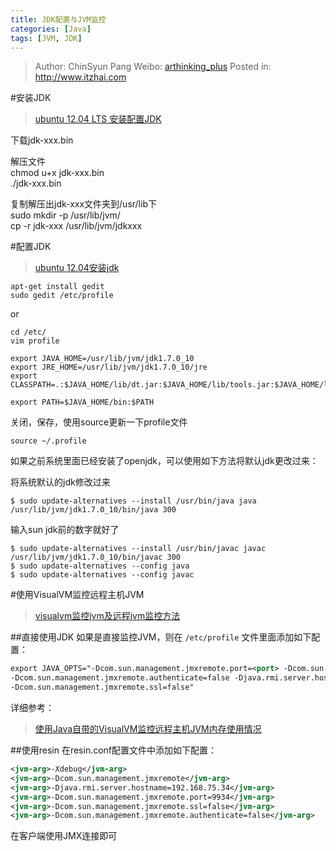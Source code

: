 ```yaml
---
title: JDK配置与JVM监控
categories: [Java]
tags: [JVM, JDK]
---
```


> Author: ChinSyun Pang
> Weibo: [arthinking_plus](http://weibo.com/arthinkingplus)
> Posted in: http://www.itzhai.com

#安装JDK
> [ubuntu 12.04 LTS 安装配置JDK](http://jingyan.baidu.com/article/b0b63dbfd5db8b4a48307027.html "ubuntu 12.04 LTS 安装配置JDK")    

下载jdk-xxx.bin
    
解压文件    
chmod u+x jdk-xxx.bin    
./jdk-xxx.bin    

复制解压出jdk-xxx文件夹到/usr/lib下    
sudo mkdir -p /usr/lib/jvm/    
cp -r jdk-xxx /usr/lib/jvm/jdkxxx

#配置JDK
> [ubuntu 12.04安装jdk](http://blog.chinaunix.net/uid-26404477-id-3471246.html "ubuntu 12.04安装jdk")

    
```shell
apt-get install gedit
sudo gedit /etc/profile
```

or    
```shell
cd /etc/
vim profile
```

```shell
export JAVA_HOME=/usr/lib/jvm/jdk1.7.0_10
export JRE_HOME=/usr/lib/jvm/jdk1.7.0_10/jre 
export CLASSPATH=.:$JAVA_HOME/lib/dt.jar:$JAVA_HOME/lib/tools.jar:$JAVA_HOME/lib:$JRE_HOME/lib:$CLASSPATH

export PATH=$JAVA_HOME/bin:$PATH
```
关闭，保存，使用source更新一下profile文件
```shell
source ~/.profile
```

如果之前系统里面已经安装了openjdk，可以使用如下方法将默认jdk更改过来：

将系统默认的jdk修改过来
```shell
$ sudo update-alternatives --install /usr/bin/java java /usr/lib/jvm/jdk1.7.0_10/bin/java 300
```
输入sun jdk前的数字就好了    

```shell
$ sudo update-alternatives --install /usr/bin/javac javac /usr/lib/jvm/jdk1.7.0_10/bin/javac 300
$ sudo update-alternatives --config java 
$ sudo update-alternatives --config javac
```

#使用VisualVM监控远程主机JVM
> [visualvm监控jvm及远程jvm监控方法](http://www.blogjava.net/titanaly/archive/2012/03/20/372318.html "visualvm监控jvm及远程jvm监控方法")

##直接使用JDK
如果是直接监控JVM，则在 `/etc/profile` 文件里面添加如下配置：
```xml
export JAVA_OPTS="-Dcom.sun.management.jmxremote.port=<port> -Dcom.sun.management.jmxremote.ssl=false
-Dcom.sun.management.jmxremote.authenticate=false -Djava.rmi.server.hostname=<hostname>  
-Dcom.sun.management.jmxremote.ssl=false"
```    

详细参考：
> [使用Java自带的VisualVM监控远程主机JVM内存使用情况](http://www.cnblogs.com/chenying99/archive/2012/06/21/2557208.html "使用Java自带的VisualVM监控远程主机JVM内存使用情况")

##使用resin
在resin.conf配置文件中添加如下配置：
```xml
<jvm-arg>-Xdebug</jvm-arg>
<jvm-arg>-Dcom.sun.management.jmxremote</jvm-arg>
<jvm-arg>-Djava.rmi.server.hostname=192.168.75.34</jvm-arg>
<jvm-arg>-Dcom.sun.management.jmxremote.port=9934</jvm-arg>
<jvm-arg>-Dcom.sun.management.jmxremote.ssl=false</jvm-arg>
<jvm-arg>-Dcom.sun.management.jmxremote.authenticate=false</jvm-arg>
```

在客户端使用JMX连接即可


